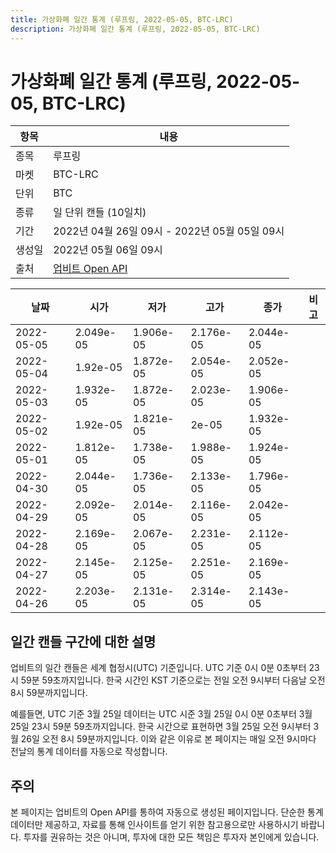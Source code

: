 ```yaml
---
title: 가상화폐 일간 통계 (루프링, 2022-05-05, BTC-LRC)
description: 가상화폐 일간 통계 (루프링, 2022-05-05, BTC-LRC)
---
```



가상화폐 일간 통계 (루프링, 2022-05-05, BTC-LRC)
===

|항목|내용|
|--|--|
|종목|루프링|
|마켓|BTC-LRC|
|단위|BTC|
|종류|일 단위 캔들 (10일치)|
|기간|2022년 04월 26일 09시 - 2022년 05월 05일 09시|
|생성일|2022년 05월 06일 09시|
|출처|[업비트 Open API](https://docs.upbit.com)|


|날짜|시가|저가|고가|종가|비고|
|--|--|--|--|--|--|
|2022-05-05|2.049e-05|1.906e-05|2.176e-05|2.044e-05|    |
|2022-05-04|1.92e-05|1.872e-05|2.054e-05|2.052e-05|    |
|2022-05-03|1.932e-05|1.872e-05|2.023e-05|1.906e-05|    |
|2022-05-02|1.92e-05|1.821e-05|2e-05|1.932e-05|    |
|2022-05-01|1.812e-05|1.738e-05|1.988e-05|1.924e-05|    |
|2022-04-30|2.044e-05|1.736e-05|2.133e-05|1.796e-05|    |
|2022-04-29|2.092e-05|2.014e-05|2.116e-05|2.042e-05|    |
|2022-04-28|2.169e-05|2.067e-05|2.231e-05|2.112e-05|    |
|2022-04-27|2.145e-05|2.125e-05|2.251e-05|2.169e-05|    |
|2022-04-26|2.203e-05|2.131e-05|2.314e-05|2.143e-05|    |


일간 캔들 구간에 대한 설명
---


업비트의 일간 캔들은 세계 협정시(UTC) 기준입니다. 
UTC 기준 0시 0분 0초부터 23시 59분 59초까지입니다. 
한국 시간인 KST 기준으로는 전일 오전 9시부터 다음날 오전 8시 59분까지입니다. 


예를들면, UTC 기준 3월 25일 데이터는 UTC 시준 3월 25일 0시 0분 0초부터 3월 25일 23시 59분 59초까지입니다. 
한국 시간으로 표현하면 3월 25일 오전 9시부터 3월 26일 오전 8시 59분까지입니다. 
이와 같은 이유로 본 페이지는 매일 오전 9시마다 전날의 통계 데이터를 자동으로 작성합니다. 


주의
---


본 페이지는 업비트의 Open API를 통하여 자동으로 생성된 페이지입니다. 
단순한 통계 데이터만 제공하고, 자료를 통해 인사이트를 얻기 위한 참고용으로만 사용하시기 바랍니다. 
투자를 권유하는 것은 아니며, 투자에 대한 모든 책임은 투자자 본인에게 있습니다. 
